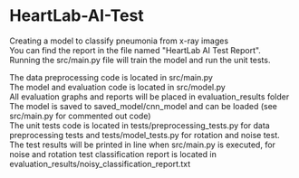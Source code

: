 # HeartLab-AI-Test 
Creating a model to classify pneumonia from x-ray images  <br />
You can find the report in the file named "HeartLab AI Test Report". <br />
 Running the src/main.py file will train the model and run the unit tests.  <br />
 
 The data preprocessing code is located in src/main.py <br />
 The model and evaluation code is located in src/model.py <br />
 All evaluation graphs and reports will be placed in evaluation_results folder <br />
 The model is saved to saved_model/cnn_model and can be loaded (see src/main.py for commented out code)  <br />
 The unit tests code is located in tests/preprocessing_tests.py for data preprocessing tests and tests/model_tests.py for rotation and noise test. <br />
 The test results will be printed in line when src/main.py is executed, for noise and rotation test classification report is located in evaluation_results/noisy_classification_report.txt <br />
 
